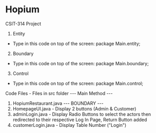 # Hopium
CSIT-314 Project

1. Entity
- Type in this code on top of the screen: package Main.entity;

2. Boundary
- Type in this code on top of the screen: package Main.boundary;

3. Control
- Type in this code on top of the screen: package Main.control;



Code Files - Files in src folder
                    --- Main Method ---
1. HopiumRestaurant.java
                    --- BOUNDARY ---
1. HomepageUI.java - Display 2 buttons (Admin & Customer)
2. adminLogin.java - Display Radio Buttons to select the actors then redirected to their respective Log In Page, Return Button added
3. customerLogin.java - Display Table Number ("Login")
